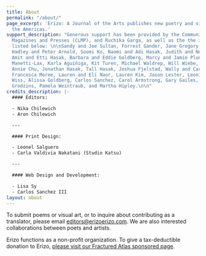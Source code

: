 ```yaml
---
title: About
permalink: "/about/"
page_excerpt: 'Erizo: A Journal of the Arts publishes new poetry and visual art from
  the Americas.'
support_description: "Generous support has been provided by the Community of Literary
  Magazines and Presses (CLMP), and Ruchika Garga, as well as the the individuals
  listed below: \n\nSandy and Joe Sultan, Forrest Gander, Jane Gregory, Peter Cohen,
  Hadley and Peter Arnold, Soomi Ko, Naomi and Adi Hasak, Judith and Nehemiah Hasak,
  Amit and Etti Hasak, Barbara and Eddie Goldberg, Marcy and Jamie Plunkett, Salamo
  Manetti-Lax, Karla Aguiñiga, Kit Turen, Michael Waldrep, Will Wiebe, Leah Plunkett,
  Annie Chu, Jonathan Hasak, Tall Hasak, Joshua Fjelstad, Wally and Carla Reuben-Carbone,
  Francesca Moree, Lauren and Eli Naor, Lauren Kim, Jason Lester, Leonid Liu, Claire
  Wiss, Alissa Goldberg, Carlos Sanchez, Carol Armstrong, Gary Gailes, Jim & Cathy
  Grodzins, Pamela Weintraub, and Martha Hipley.\n\n"
credits_description: |-
  #### Editors:

  - Nika Chilewich
  - Aron Chilewich

  ---

  #### Print Design:

  - Leonel Salguero
  - Carla Valdivia Nakatani (Studio Katsu)

  ---

  #### Web Design and Development:

  - Lisa Sy
  - Carlos Sanchez III
layout: about
---
```


To submit poems or visual art, or to inquire about contributing as a translator, please email editors@erizoerizo.com. We are also interested collaborations between poets and artists.

Erizo functions as a non-profit organization. To give a tax-deductible donation to Erizo, [please visit our Fractured Atlas sponsored page](https://www.fracturedatlas.org/site/fiscal/profile?id=15041).